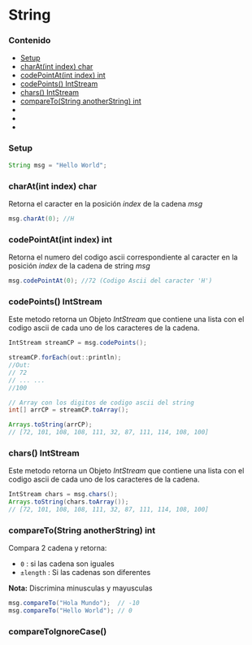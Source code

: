 # String

### Contenido

* [Setup](#)
* [charAt(int index) char](#)
* [codePointAt(int index) int](#)
* [codePoints() IntStream](#)
* [chars() IntStream](#)
* [compareTo(String anotherString) int](#)
* [](#)
* [](#)
* [](#)

### Setup
```java
String msg = "Hello World";
```

### charAt(int index) char

Retorna el caracter en la posición _index_ de la cadena _msg_

```java
msg.charAt(0); //H
```
### codePointAt(int index) int

Retorna el numero del codigo ascii correspondiente al caracter en la posición _index_ de la cadena de string _msg_

```java
msg.codePointAt(0); //72 (Codigo Ascii del caracter 'H')
```
### codePoints() IntStream

Este metodo retorna un Objeto _IntStream_ que contiene una lista con el codigo ascii de cada uno de los caracteres de la cadena. 

```java
IntStream streamCP = msg.codePoints();

streamCP.forEach(out::println);
//Out:
// 72
// ... ...
//100

// Array con los digitos de codigo ascii del string
int[] arrCP = streamCP.toArray();

Arrays.toString(arrCP);
// [72, 101, 108, 108, 111, 32, 87, 111, 114, 108, 100]
```

### chars() IntStream

Este metodo retorna un Objeto _IntStream_ que contiene una lista con el codigo ascii de cada uno de los caracteres de la cadena. 

```java
IntStream chars = msg.chars();
Arrays.toString(chars.toArray());
// [72, 101, 108, 108, 111, 32, 87, 111, 114, 108, 100]
```

### compareTo(String anotherString) int

Compara 2 cadena y retorna:

* `0` : si las cadena son iguales
* `±length` : Si las cadenas son diferentes

**Nota:** Discrimina minusculas y mayusculas
```java
msg.compareTo("Hola Mundo");  // -10
msg.compareTo("Hello World"); // 0
```

### compareToIgnoreCase()